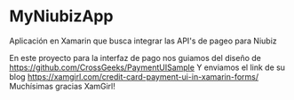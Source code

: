 # MyNiubizApp
Aplicación en Xamarin que busca integrar las API's de pageo para Niubiz

En este proyecto para la interfaz de pago nos guiamos del diseño de https://github.com/CrossGeeks/PaymentUISample
Y enviamos el link de su blog https://xamgirl.com/credit-card-payment-ui-in-xamarin-forms/
Muchísimas gracias XamGirl!
